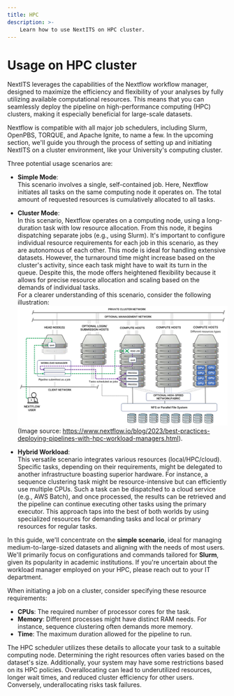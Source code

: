 ```yaml
---
title: HPC
description: >-
    Learn how to use NextITS on HPC cluster.
---
```


# Usage on HPC cluster

NextITS leverages the capabilities of the Nextflow workflow manager, 
designed to maximize the efficiency and flexibility of your analyses by fully utilizing available computational resources. 
This means that you can seamlessly deploy the pipeline on high-performance computing (HPC) clusters, 
making it especially beneficial for large-scale datasets.  

Nextflow is compatible with all major job schedulers, including Slurm, OpenPBS, TORQUE, and Apache Ignite, to name a few. 
In the upcoming section, we'll guide you through the process of setting up and initiating NextITS on a cluster environment, 
like your University's computing cluster.  


Three potential usage scenarios are:  

- **Simple Mode**:  
    This scenario involves a single, self-contained job. 
    Here, Nextflow initiates all tasks on the same computing node it operates on. 
    The total amount of requested resources is cumulatively allocated to all tasks.  

- **Cluster Mode**:  
    In this scenario, Nextflow operates on a computing node, using a long-duration task with low resource allocation. 
    From this node, it begins dispatching separate jobs (e.g., using Slurm). 
    It's important to configure individual resource requirements for each job in this scenario, as they are autonomous of each other. 
    This mode is ideal for handling extensive datasets. 
    However, the turnaround time might increase based on the cluster's activity, since each task might have to wait its turn in the queue. 
    Despite this, the mode offers heightened flexibility because it allows for precise resource allocation and scaling based on the demands of individual tasks.  
    For a clearer understanding of this scenario, consider the following illustration:  
    ![The anatomy of an HPC cluster](https://github.com/nextflow-io/website/blob/master/assets/img/nextflow-on-big-iron-twelve-tips-for-improving-the-effectiveness-of-pipelines-on-hpc-clusters-1.jpg?raw=true)  
    (Image source: https://www.nextflow.io/blog/2023/best-practices-deploying-pipelines-with-hpc-workload-managers.html).  

- **Hybrid Workload**:  
    This versatile scenario integrates various resources (local/HPC/cloud). 
    Specific tasks, depending on their requirements, might be delegated to another infrastructure boasting superior hardware. 
    For instance, a sequence clustering task might be resource-intensive but can efficiently use multiple CPUs. 
    Such a task can be dispatched to a cloud service (e.g., AWS Batch), and once processed, 
    the results can be retrieved and the pipeline can continue executing other tasks using the primary executor. 
    This approach taps into the best of both worlds by using specialized resources for demanding tasks and local or primary resources for regular tasks.  


In this guide, we'll concentrate on the **simple scenario**, 
ideal for managing medium-to-large-sized datasets and aligning with the needs of most users. 
We'll primarily focus on configurations and commands tailored for **Slurm**, 
given its popularity in academic institutions. 
If you're uncertain about the workload manager employed on your HPC, please reach out to your IT department.  


When initiating a job on a cluster, consider specifying these resource requirements:

- **CPUs**: The required number of processor cores for the task.  
- **Memory**: Different processes might have distinct RAM needs. For instance, sequence clustering often demands more memory.  
- **Time**: The maximum duration allowed for the pipeline to run.  

The HPC scheduler utilizes these details to allocate your task to a suitable computing node. 
Determining the right resources often varies based on the dataset's size. 
Additionally, your system may have some restrictions based on its HPC policies. 
Overallocating can lead to underutilized resources, longer wait times, and reduced cluster efficiency for other users. 
Conversely, underallocating risks task failures.

